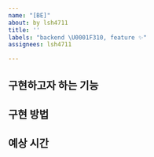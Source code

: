 ```yaml
---
name: "[BE]"
about: by lsh4711
title: ''
labels: "backend \U0001F310, feature ✨"
assignees: lsh4711

---
```


## 구현하고자 하는 기능

## 구현 방법

## 예상 시간

